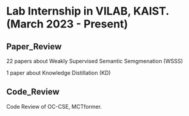 # Lab Internship in VILAB, KAIST. (March 2023 - Present)
## Paper_Review
22 papers about Weakly Supervised Semantic Semgmenation (WSSS)

1 paper about Knowledge Distillation (KD)

## Code_Review
Code Review of OC-CSE, MCTformer.
